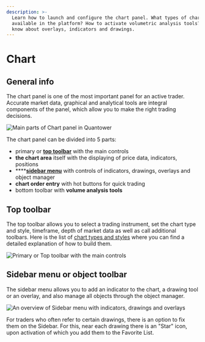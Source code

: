 ```yaml
---
description: >-
  Learn how to launch and configure the chart panel. What types of charts are
  available in the platform? How to activate volumetric analysis tools? Get to
  know about overlays, indicators and drawings.
---
```


# Chart

## General info

The chart panel is one of the most important panel for an active trader. Accurate market data, graphical and analytical tools are integral components of the panel, which allow you to make the right trading decisions.

![Main parts of Chart panel in Quantower](../../.gitbook/assets/main-parts-of-chart-panel-in-quantower.png)

The chart panel can be divided into 5 parts:

* primary or [**top toolbar**](./#top-toolbar) with the main controls
* **the chart area** itself with the displaying of price data, indicators, positions
* \*\*\*\*[**sidebar menu**](./#sidebar-menu-or-object-toolbar) with controls of indicators, drawings, overlays and object manager
* **chart order entry** with hot buttons for quick trading
* bottom toolbar with **volume analysis tools**

## Top toolbar

The top toolbar allows you to select a trading instrument, set the chart type and style, timeframe, depth of market data as well as call additional toolbars. Here is the list of [chart types and styles](https://help.optimusflow.qtower.app/analytics-panels/chart/chart-types) where you can find a detailed explanation of how to build them.

![Primary or Top toolbar with the main controls ](../../.gitbook/assets/top-toolbar.png)

## Sidebar menu or object toolbar

The sidebar menu allows you to add an indicator to the chart, a drawing tool or an overlay, and also manage all objects through the object manager.

![An overview of Sidebar menu with indicators, drawings and overlays](../../.gitbook/assets/chart-sidebar-menu.png)

For traders who often refer to certain drawings, there is an option to fix them on the Sidebar. For this, near each drawing there is an "Star" icon, upon activation of which you add them to the Favorite List.


